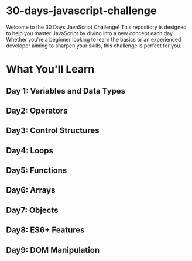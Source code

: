 # 30-days-javascript-challenge

Welcome to the 30 Days JavaScript Challenge! This repository is designed to help you master JavaScript by diving into a new concept each day. Whether you're a beginner looking to learn the basics or an experienced developer aiming to sharpen your skills, this challenge is perfect for you.

# What You'll Learn

## Day 1: Variables and Data Types

## Day2: Operators

## Day3: Control Structures

## Day4: Loops

## Day5: Functions

## Day6: Arrays

## Day7: Objects

## Day8: ES6+ Features

## Day9: DOM Manipulation